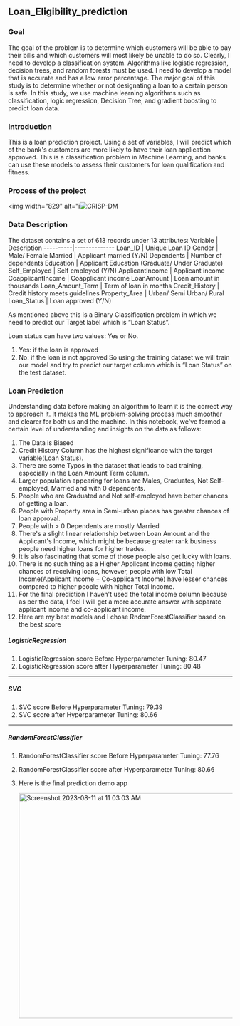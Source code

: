 ## Loan_Eligibility_prediction

### Goal

The goal of the problem is to determine which customers will be able to pay their bills and which
customers will most likely be unable to do so. Clearly, I need to develop a classification
system. Algorithms like logistic regression, decision trees, and random forests must be used. I
need to develop a model that is accurate and has a low error percentage. The major goal of this
study is to determine whether or not designating a loan to a certain person is safe. In this study, we
use machine learning algorithms such as classification, logic regression, Decision Tree, and
gradient boosting to predict loan data.

### Introduction
This is a loan prediction project. Using a set of variables, I will predict which of the bank's customers are more likely to have their loan application approved. This is a classification problem in Machine Learning, and banks can use these models to assess their customers for loan qualification and fitness.

### Process of the project
<img width="829" alt="i![CRISP-DM](https://github.com/kruti1028/LHL_Final_project/assets/126723087/097c2358-dc0f-4a1c-acc8-db9b1cd535ab)

### Data Description
The dataset contains a set of 613 records under 13 attributes:
Variable | Description
----------|--------------
Loan_ID | Unique Loan ID
Gender | Male/ Female
Married | Applicant married (Y/N)
Dependents | Number of dependents
Education | Applicant Education (Graduate/ Under Graduate)
Self_Employed | Self employed (Y/N)
ApplicantIncome | Applicant income
CoapplicantIncome | Coapplicant income
LoanAmount | Loan amount in thousands
Loan_Amount_Term | Term of loan in months
Credit_History | Credit history meets guidelines
Property_Area | Urban/ Semi Urban/ Rural
Loan_Status | Loan approved (Y/N)

As mentioned above this is a Binary Classification problem in which we need to predict our Target label which is “Loan Status”.

Loan status can have two values: Yes or No.

1. Yes: if the loan is approved
2. No: if the loan is not approved
So using the training dataset we will train our model and try to predict our target column which is “Loan Status” on the test dataset.

### Loan Prediction

Understanding data before making an algorithm to learn it is the correct way to approach it. It makes the ML problem-solving process much smoother and clearer for both us and the machine. In this notebook, we've formed a certain level of understanding and insights on the data as follows:

1. The Data is Biased
2. Credit History Column has the highest significance with the target variable(Loan Status).
3. There are some Typos in the dataset that leads to bad training, especially in the Loan Amount Term column.
4. Larger population appearing for loans are Males, Graduates, Not Self-employed, Married and with 0 dependents.
5. People who are Graduated and Not self-employed have better chances of getting a loan.
6. People with Property area in Semi-urban places has greater chances of loan approval.
7. People with > 0 Dependents are mostly Married
8. There's a slight linear relationship between Loan Amount and the Applicant's Income, which might be because greater rank business people need higher loans for higher trades.
9. It is also fascinating that some of those people also get lucky with loans.
10. There is no such thing as a Higher Applicant Income getting higher chances of receiving loans, however, people with low Total Income(Applicant Income + Co-applicant Income) have lesser chances compared to higher people with higher Total Income.
11. For the final prediction I haven't used the total income column because as per the data, I feel I will get a more accurate answer with separate applicant income and co-applicant income.
12. Here are my best models and I chose RndomForestClassifier based on the best score   
##### LogisticRegression
1. LogisticRegression score Before Hyperparameter Tuning: 80.47
2. LogisticRegression score after Hyperparameter Tuning: 80.48 
    
------------------------------------------------------
##### SVC
1. SVC score Before Hyperparameter Tuning: 79.39
2. SVC score after Hyperparameter Tuning: 80.66
    
--------------------------------------------------------
##### RandomForestClassifier
1. RandomForestClassifier score Before Hyperparameter Tuning: 77.76
2. RandomForestClassifier score after Hyperparameter Tuning: 80.66
   

13. Here is the final prediction demo app
    
    <img width="506" alt="Screenshot 2023-08-11 at 11 03 03 AM" src="https://github.com/kruti1028/LHL_Final_project/assets/126723087/ecf03284-d086-4df9-8bde-73155ea01eca">

